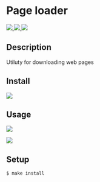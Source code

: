 # Page loader

<a href="https://github.com/georg3103/backend-project-lvl3/actions?query=workflow%3Abuild">
  <img src="https://github.com/georg3103/backend-project-lvl3/workflows/build/badge.svg">
</a>

<a href="https://codeclimate.com/github/georg3103/backend-project-lvl3/maintainability">
	<img src="https://api.codeclimate.com/v1/badges/96e601e5617e001ebb82/maintainability" />
</a>

<a href="https://codeclimate.com/github/georg3103/backend-project-lvl3/test_coverage">
	<img src="https://api.codeclimate.com/v1/badges/96e601e5617e001ebb82/test_coverage" />
</a>

## Description

Utiluty for downloading web pages

## Install

<a href="https://asciinema.org/a/wmlifLeHqpoxGSKp0dER8OgoI" target="_blank"><img src="https://asciinema.org/a/wmlifLeHqpoxGSKp0dER8OgoI.svg" /></a>

## Usage

<a href="https://asciinema.org/a/2gZMDgSwMT7MuZ5aBJw0qpUrw" target="_blank"><img src="https://asciinema.org/a/2gZMDgSwMT7MuZ5aBJw0qpUrw.svg" /></a>

<a href="https://asciinema.org/a/2gZMDgSwMT7MuZ5aBJw0qpUrw" target="_blank"><img src="https://asciinema.org/a/2gZMDgSwMT7MuZ5aBJw0qpUrw.svg" /></a>

## Setup

```sh
$ make install
```